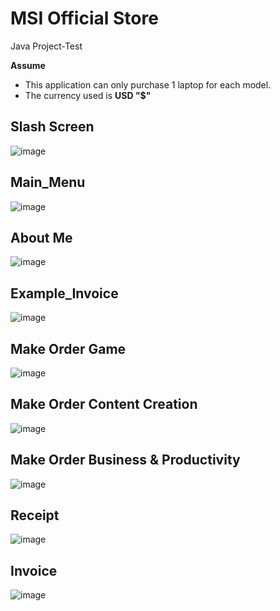 # MSI Official Store
 Java Project-Test

**Assume**
- This application can only purchase 1 laptop for each model.
- The currency used is **USD "$"**

 ## Slash Screen 
 ![image](https://github.com/Blizzard03/MSI-Official-Store/assets/99153189/db8aae3e-afb8-4cdf-a954-050959a03104)

 ## Main_Menu
 ![image](https://github.com/Blizzard03/MSI-Official-Store/assets/99153189/662b8272-00f0-46cf-8cea-d5b99235d461)

## About Me
![image](https://github.com/Blizzard03/MSI-Official-Store/assets/99153189/b5697cd0-8bbe-4db5-aad9-531022f0046f)

## Example_Invoice
![image](https://github.com/Blizzard03/MSI-Official-Store/assets/99153189/c09402f1-61ec-4a68-8df8-14734cc2e200)

## Make Order Game
![image](https://github.com/Blizzard03/MSI-Official-Store/assets/99153189/84afbf2b-b66e-4091-aafc-522a591de247)

## Make Order Content Creation
![image](https://github.com/Blizzard03/MSI-Official-Store/assets/99153189/95d17f44-0efb-4aa2-afde-32f2b5655b2a)

## Make Order Business & Productivity
![image](https://github.com/Blizzard03/MSI-Official-Store/assets/99153189/87149435-d7fc-473d-9275-b4ed29bc81ac)

## Receipt
![image](https://github.com/Blizzard03/MSI-Official-Store/assets/99153189/eeb630f0-98d6-4d59-aa98-ed98939b510a)


## Invoice
![image](https://github.com/Blizzard03/MSI-Official-Store/assets/99153189/6d02b15e-2b52-4c6b-8987-eab0ca3e8a13)







